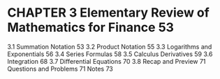 # CHAPTER 3 Elementary Review of Mathematics for Finance 53

3.1 Summation Notation 53
3.2 Product Notation 55
3.3 Logarithms and Exponentials 56
3.4 Series Formulas 58
3.5 Calculus Derivatives 59
3.6 Integration 68
3.7 Differential Equations 70
3.8 Recap and Preview 71
Questions and Problems 71
Notes 73

